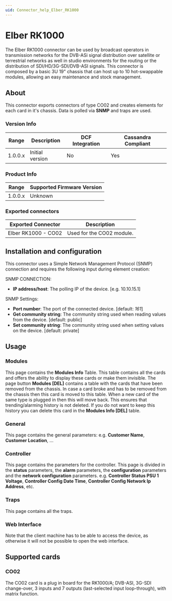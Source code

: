 ```yaml
---
uid: Connector_help_Elber_RK1000
---
```


# Elber RK1000

The Elber RK1000 connector can be used by broadcast operators in transmission networks for the DVB-ASi signal distribution over satellite or terrestrial networks as well in studio environments for the routing or the distribution of SDI/HD/3G-SDI/DVB-ASI signals. This connector is composed by a basic 3U 19" chassis that can host up to 10 hot-swappable modules, allowing an easy maintenance and stock management.

## About

This connector exports connectors of type CO02 and creates elements for each card in it's chassis. Data is polled via **SNMP** and traps are used.

### Version Info

| Range | Description | DCF Integration | Cassandra Compliant |
|------------------|-----------------|---------------------|-------------------------|
| 1.0.0.x          | Initial version | No                  | Yes                     |

### Product Info

| Range | Supported Firmware Version |
|------------------|-----------------------------|
| 1.0.0.x          | Unknown                     |

### Exported connectors

| **Exported Connector** | **Description**           |
|-----------------------|---------------------------|
| Elber RK1000 - CO02   | Used for the CO02 module. |

## Installation and configuration

This connector uses a Simple Network Management Protocol (SNMP) connection and requires the following input during element creation:

SNMP CONNECTION:

- **IP address/host**: The polling IP of the device. \[e.g. 10.10.15.1\]

SNMP Settings:

- **Port number**: The port of the connected device. \[default: *161*\]
- **Get community string**: The community string used when reading values from the device. \[default: public\]
- **Set community string**: The community string used when setting values on the device. \[default: private\]

## Usage

### Modules

This page contains the **Modules Info** Table. This table contains all the cards and offers the ability to display these cards or make them invisible. The page button **Modules \[DEL\]** contains a table with the cards that have been removed from the chassis. In case a card broke and has to be removed from the chassis then this card is moved to this table. When a new card of the same type is plugged in then this will move back. This ensures that trending/alarming history is not deleted. If you do not want to keep this history you can delete this card in the **Modules Info \[DEL\]** table.

### General

This page contains the general parameters: e.g. **Customer Name**, **Customer Location**, ...

### Controller

This page contains the parameters for the controller. This page is divided in the **status** parameters, the **alarm** parameters, the **configuration** parameters and the **network configuration** parameters. e.g. **Controller Status PSU 1 Voltage**, **Controller Config Date Time**, **Controller Config Network Ip Address**, etc.

### Traps

This page contains all the traps.

### Web Interface

Note that the client machine has to be able to access the device, as otherwise it will not be possible to open the web interface.

## Supported cards

### CO02

The CO02 card is a plug in board for the RK1000/A; DVB-ASI, 3G-SDI change-over, 3 inputs and 7 outputs (last-selected input loop-through), with matrix function.
